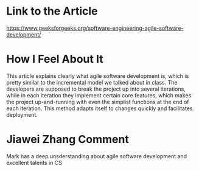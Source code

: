 # Link to the Article
https://www.geeksforgeeks.org/software-engineering-agile-software-development/

# How I Feel About It
This article explains clearly what agile software development is, which is pretty similar to the incremental model we talked about in class. The developers are supposed to break the project up into several iterations, while in each iteration they implement certain core features, which makes the project up-and-running with even the simplist functions at the end of each iteration. This method adapts itself to changes quickly and facilitates deployment.


# Jiawei Zhang Comment

Mark has a deep unsderstanding about agile software development and excellent talents in CS
